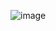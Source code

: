 ![image](https://github.com/avinash201199/Login-Signup-templates/assets/61057666/ddcadaef-9016-4814-b11b-4b25d1d06c2f)
